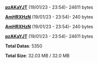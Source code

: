 [**pzAKaYJT**](/data/pzAKaYJT.txt) (19/01/23 - 23:54)- 24611 bytes

[**AmHRXHzN**](/data/AmHRXHzN.txt) (19/01/23 - 23:54)- 240 bytes

[**AmHRXHzN**](/data/AmHRXHzN.txt) (19/01/23 - 23:54)- 240 bytes

[**pzAKaYJT**](/data/pzAKaYJT.txt) (19/01/23 - 23:54)- 24611 bytes

**Total Datas**: 5350

**Total Size**: 32.03 MB / 32.0 MB